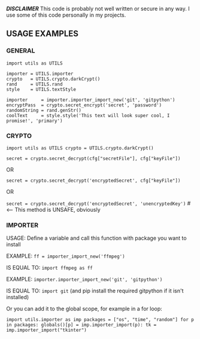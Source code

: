 <!-- ─────────────────────────────────────────────────────────────────────── -->
<!--                                 README                                  -->
<!-- ─────────────────────────────────────────────────────────────────────── -->

***DISCLAIMER***
This code is probably not well written or secure in any way.
I use some of this code personally in my projects.

<!-- ─────────────────────────────────────────────────────────────────────── -->

## USAGE EXAMPLES

<!-- ─────────────────────────────────────────────────────────────────────── -->

### GENERAL

```
import utils as UTILS

importer = UTILS.importer
crypto   = UTILS.crypto.darkCrypt()
rand     = UTILS.rand
style    = UTILS.textStyle

importer     = importer.importer_import_new('git', 'gitpython')
encryptPass  = crypto.secret_encrypt('secret', 'password')
randomString = rand.genStr()
coolText     = style.style('This text will look super cool, I promise!', 'primary')
```

<!-- ─────────────────────────────────────────────────────────────────────── -->

### CRYPTO
`import utils as UTILS
crypto = UTILS.crypto.darkCrypt()`

`secret = crypto.secret_decrypt(cfg["secretFile"], cfg["keyFile"])`

OR

`secret = crypto.secret_decrypt('encryptedSecret', cfg["keyFile"])`

OR

`secret = crypto.secret_decrypt('encryptedSecret', 'unencryptedKey')` # <-- This method is UNSAFE, obviously

<!-- ─────────────────────────────────────────────────────────────────────── -->

### IMPORTER

USAGE: Define a variable and call this function with package you want to install


EXAMPLE: `ff = importer_import_new('ffmpeg')`

IS EQUAL TO: `import ffmpeg as ff`


EXAMPLE: `importer.importer_import_new('git', 'gitpython')`

IS EQUAL TO: `import git` (and pip install the required gitpython if it isn't installed)


Or you can add it to the global scope, for example in a for loop:

`import utils.importer as imp
packages = ["os", "time", "random"]
for p in packages:
    globals()[p] = imp.importer_import(p):
tk = imp.importer_import("tkinter")`

<!-- ─────────────────────────────────────────────────────────────────────── -->
